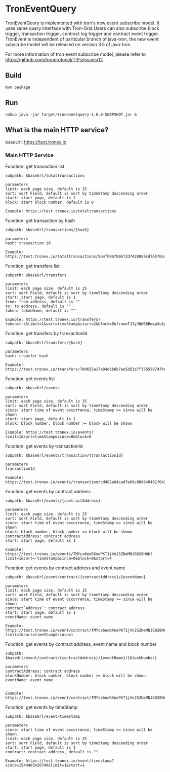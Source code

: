 # TronEventQuery

TronEventQuery is implemented with tron's new event subscribe model. It uses same query interface with Tron-Grid.Users can 
also subscribe block trigger, transaction trigger, contract log trigger and contract event trigger. TronEvent is 
independent of particular branch of java-tron, the new event subscribe model will be released on version 3.5 of java-tron.

For more information of tron event subscribe model, please refer to https://github.com/tronprotocol/TIPs/issues/12.


## Build
```
mvn package
```

## Run
```
nohup java -jar target/troneventquery-1.0.0-SNAPSHOT.jar &
```

## What is the main HTTP service?
baseUrl: https://test.tronex.io  
 
### Main HTTP Service  
Function: get transaction list
```
subpath: $baseUrl/totaltransactions

parameters   
limit: each page size, default is 25
sort: sort Field, default is sort by timeStamp descending order
start: start page, default is 1
block: start block number, default is 0

Example: https://test.tronex.io/totaltransactions
```

Function: get transaction by hash
```
subpath: $baseUrl/transactions/{hash}

parameters   
hash: transaction id

Example: https://test.tronex.io/totaltransactions/9a4f096700672d7420889cd76570ea47bfe9ef815bb2137b0d4c71b3d23309e9
```
Function: get transfers list
```
subpath: $baseUrl/transfers	

parameters   
limit: each page size, default is 25
sort: sort Field, default is sort by timeStamp descending order
start: start page, default is 1
from: from address, default is ""
to: to address, default is ""
token: tokenName, default is ""

Example: https://test.tronex.io/transfers?token=trx&limit=1&sort=timeStamp&start=2&block=0&from=TJ7yJNWS8RmvpXcAyXBhvFDfGpV9ZYc3vt&to=TAEcoD8J7P5QjWT32r31gat8L7Sga2qUy8
```
Function: get transfers by transactionId
```
subpath: $baseUrl/transfers/{hash}

parameters   
hash: transfer hash

Example: https://test.tronex.io/transfers/70d655a17e04d6b6b7ee5d53e7f37655974f4e71b0edd6bcb311915a151a4700
```
Function: get events list
```
subpath: $baseUrl/events

parameters   
limit: each page size, default is 25
sort: sort Field, default is sort by timeStamp descending order
since: start time of event occurrence, timeStamp >= since will be shown
start: start page, default is 1
block: block number, block number >= block will be shown

Example: https://test.tronex.io/events?limit=1&sort=timeStamp&since=0&block=0
```
Function: get events by transactionId
```
subpath: $baseUrl/events/transaction/{transactionId}

parameters   
transactionId

Example: https://test.tronex.io/events/transaction/cd402e64cad7e69c086649401f6427f5852239f41f51a100abfc7beaa8aa0f9c
```
Function: get events by contract address
```
subpath: $baseUrl/events/{contractAddress}

parameters   
limit: each page size, default is 25
sort: sort Field, default is sort by timeStamp descending order
since: start time of event occurrence, timeStamp >= since will be shown
block: block number, block number >= block will be shown
contractAddress: contract address
start: start page, default is 1

Example: https://test.tronex.io/events/TMYcx6eoRXnePKT1jVn25ZNeMNJ6828HWk?limit=1&sort=-timeStamp&since=0&block=0&start=4
```
Function: get events by contract address and event name
```
subpath: $baseUrl/event/contract/{contractAddress}/{eventName}

parameters   
limit: each page size, default is 25
sort: sort Field, default is sort by timeStamp descending order
since: start time of event occurrence, timeStamp >= since will be shown
contract`Address`: contract address
start: start page, default is 1
eventName: event name

Example: https://test.tronex.io/event/contract/TMYcx6eoRXnePKT1jVn25ZNeMNJ6828HWk/Bet?limit=1&sort=timeStamp&since=1
```
Function: get events by contract address, event name and block number
```
subpath: $baseUrl/event/contract/{contractAddress}/{eventName}/{blockNumber}

parameters   
contractAddress: contract address
blockNumber: block number, block number >= block will be shown
eventName: event name


Example: https://test.tronex.io/event/contract/TMYcx6eoRXnePKT1jVn25ZNeMNJ6828HWk/Bet/4835773
```
Function: get events by timeStamp
```
subpath: $baseUrl/event/timestamp

parameters   
since: start time of event occurrence, timeStamp >= since will be shown
limit: each page size, default is 25
sort: sort Field, default is sort by timeStamp descending order
start: start page, default is 1
contract: contract address, default is ""

Example: https://test.tronex.io/event/timestamp?since=1544483426749&limit=1&start=1
```
